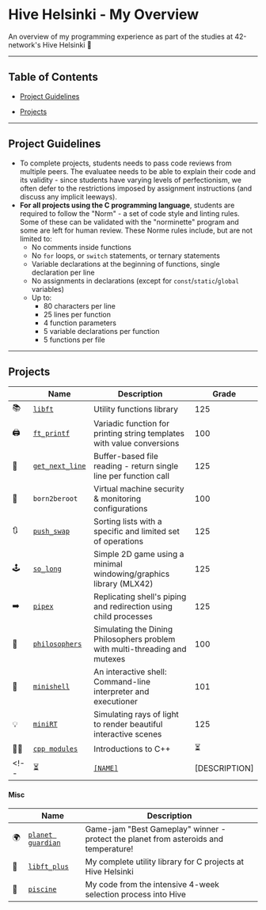 # Hive Helsinki - My Overview

An overview of my programming experience as part of the studies at 42-network's Hive Helsinki 🐝

---

## Table of Contents


- [Project Guidelines](#project-guidelines)
<!-- - [Highlights](#highlights) -->
- [Projects](#projects)

---

## Project Guidelines

- To complete projects, students needs to pass code reviews from multiple peers. The evaluatee needs to be able to explain their code and its validity - since students have varying levels of perfectionism, we often defer to the restrictions imposed by assignment instructions (and discuss any implicit leeways).
- __For all projects using the C programming language__, students are required to follow the "Norm" - a set of code style and linting rules. Some of these can be validated with the "norminette" program and some are left for human review.
These Norme rules include, but are not limited to:
  - No comments inside functions
  - No `for` loops, or `switch` statements, or ternary statements
  - Variable declarations at the beginning of functions, single declaration per line
  - No assignments in declarations (except for `const`/`static`/`global` variables)
  - Up to:
    - 80 characters per line
    - 25 lines per function
    - 4 function parameters
    - 5 variable declarations per function
    - 5 functions per file

---

<!-- ## Highlights

|    | Name                                                        | Description                                                                 | Grade   |
| -- | ----------------------------------------------------------- | --------------------------------------------------------------------------- | ------- |
| 🕹️ | [`so_long`](https://github.com/EvAvKein/hive_so_long)       | Simple 2D game using a minimal windowing/graphics library (MLX42)           | 125     |
| 🐚 | [`minishell`](https://github.com/EvAvKein/hive_minishell)   | An interactive shell: Command-line interpreter and executioner!             | 101     |
| 💡 | [`miniRT`](https://github.com/EvAvKein/hive_miniRT)         | Simulating rays of light to render beautiful interactive scenes             | ⏳      |

---

-->

## Projects

|    | Name                                                              | Description                                                                 | Grade |
| -- | ----------------------------------------------------------------- | --------------------------------------------------------------------------- | ----- |
| 📚 | [`libft`](https://github.com/EvAvKein/hive_libft)                 | Utility functions library                                                   | 125   |
| 🖨️ | [`ft_printf`](https://github.com/EvAvKein/hive_ft_printf)         | Variadic function for printing string templates with value conversions      | 100   |
| 📏 | [`get_next_line`](https://github.com/EvAvKein/hive_get_next_line) | Buffer-based file reading - return single line per function call            | 125   |
| 🚫 | `born2beroot`                                                     | Virtual machine security & monitoring configurations                        | 100   |
| 🔃 | [`push_swap`](https://github.com/EvAvKein/hive_push_swap)         | Sorting lists with a specific and limited set of operations                 | 125   |
| 🕹️ | [`so_long`](https://github.com/EvAvKein/hive_so_long)             | Simple 2D game using a minimal windowing/graphics library (MLX42)           | 125   |
| ➡️ | [`pipex`](https://github.com/EvAvKein/hive_pipex)                 | Replicating shell's piping and redirection using child processes            | 125   |
| 🍝 | [`philosophers`](https://github.com/EvAvKein/hive_philosophers)   | Simulating the Dining Philosophers problem with multi-threading and mutexes | 100   |
| 🐚 | [`minishell`](https://github.com/EvAvKein/hive_minishell)         | An interactive shell: Command-line interpreter and executioner              | 101   |
| 💡 | [`miniRT`](https://github.com/EvAvKein/hive_miniRT)               | Simulating rays of light to render beautiful interactive scenes             | 125   |
| 🧑‍🏫 | [`cpp modules`](https://github.com/EvAvKein/hive_cpp_modules)     | Introductions to C++                                                        | ⏳    |
<!-- | ⏳ | [`[NAME]`](https://github.com/EvAvKein/hive_[NAME])          | [DESCRIPTION]                                                               | ⏳    | -->

#### Misc

|    | Name                                                           | Description                                                   |
| -- | -------------------------------------------------------------- | ------------------------------------------------------------- |
| 🌍 | [`planet guardian`](https://github.com/EvAvKein/planet_guardian) | Game-jam "Best Gameplay" winner - protect the planet from asteroids and temperature! |
| 🧰 | [`libft_plus`](https://github.com/EvAvKein/hive_libft_plus)    | My complete utility library for C projects at Hive Helsinki   |
| 👶 | [`piscine`](https://github.com/EvAvKein/hive_piscine_july2024) | My code from the intensive 4-week selection process into Hive |
